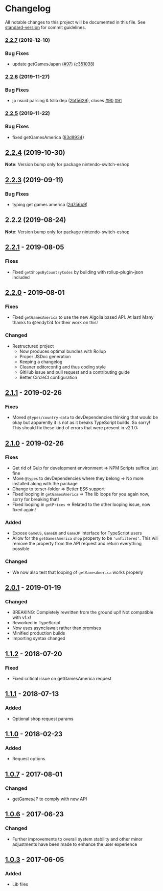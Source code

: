 # Changelog

All notable changes to this project will be documented in this file. See [standard-version](https://github.com/conventional-changelog/standard-version) for commit guidelines.

### [2.2.7](https://github.com/lmmfranco/nintendo-switch-eshop/compare/v2.2.6...v2.2.7) (2019-12-10)


### Bug Fixes

* update getGamesJapan ([#97](https://github.com/lmmfranco/nintendo-switch-eshop/issues/97)) ([c351038](https://github.com/lmmfranco/nintendo-switch-eshop/commit/c3510381e340821842c85bf257a83851f414329e))

### [2.2.6](https://github.com/lmmfranco/nintendo-switch-eshop/compare/v2.2.5...v2.2.6) (2019-11-27)


### Bug Fixes

* jp nsuid parsing & tslib dep ([2bf5629](https://github.com/lmmfranco/nintendo-switch-eshop/commit/2bf56291fdd762b1dced28c11be23f3e7e1763aa)), closes [#90](https://github.com/lmmfranco/nintendo-switch-eshop/issues/90) [#91](https://github.com/lmmfranco/nintendo-switch-eshop/issues/91)

### [2.2.5](https://github.com/lmmfranco/nintendo-switch-eshop/compare/v2.2.4...v2.2.5) (2019-11-22)


### Bug Fixes

* fixed getGamesAmerica ([83d8934](https://github.com/lmmfranco/nintendo-switch-eshop/commit/83d89348cdec76483f7839f798289e6780b64c82))

## [2.2.4](https://github.com/lmmfranco/nintendo-switch-eshop/compare/v2.2.3...v2.2.4) (2019-10-30)

**Note:** Version bump only for package nintendo-switch-eshop





## [2.2.3](https://github.com/lmmfranco/nintendo-switch-eshop/compare/v2.2.2...v2.2.3) (2019-09-11)


### Bug Fixes

* typing get games america ([2d756b9](https://github.com/lmmfranco/nintendo-switch-eshop/commit/2d756b9))





## 2.2.2 (2019-08-24)

**Note:** Version bump only for package nintendo-switch-eshop





## [2.2.1] - 2019-08-05
### Fixes
- Fixed `getShopsByCountryCodes` by building with rollup-plugin-json included

## [2.2.0] - 2019-08-01
### Fixes
- Fixed `getGamesAmerica` to use the new Algolia based API. At last! Many thanks to @endy124 for their work on this!

### Changed
- Restructured project
  - Now produces optimal bundles with Rollup
  - Proper JSDoc generation
  - Keeping a changelog
  - Cleaner editorconfig and thus coding style
  - GitHub issue and pull request and a contributing guide
  - Better CircleCI configuration

## [2.1.1] - 2019-02-26
### Fixes
- Moved `@types/country-data` to devDependencies thinking that would be okay but apparently it is not as it breaks TypeScript builds. So sorry! This should fix these kind of errors that were present in v2.1.0:

## [2.1.0] - 2019-02-26
### Fixes
- Get rid of Gulp for development environment => NPM Scripts suffice just fine
- Move `@types` to devDependencies where they belong => No more installed along with the package
- Change to terser-folder => Better ES6 support
- Fixed looping in `getGamesAmerica` => The lib loops for you again now, sorry for breaking that!
- Fixed looping in `getPrices` => Related to the other looping issue, now fixed again!

### Added
- Expose `GameUS`, `GameEU` and `GameJP` interface for TypeScript users
- Allow for the `getGamesAmerica` `shop` property to be `'unfiltered'`. This will remove the property from the API request and return everything possible

### Changed
- We now also test that looping of `getGamesAmerica` works properly

## [2.0.1] - 2019-01-19
### Changed
- BREAKING: Completely rewritten from the ground up!! Not compatible with v1.x!
- Reworked in TypeScript
- Now uses async/await rather than promises
- Minified production builds
- Importing syntax changed

## [1.1.2] - 2018-07-20
### Fixed
- Fixed critical issue on getGamesAmerica request

## [1.1.1] - 2018-07-13
### Added
- Optional shop request params

## [1.1.0] - 2018-02-23
### Added
- Request options

## [1.0.7] - 2017-08-01
### Changed
- getGamesJP to comply with new API

## [1.0.6] - 2017-06-23
### Changed
- Further improvements to overall system stability and other minor adjustments have been made to enhance the user experience

## [1.0.3] - 2017-06-05
### Added
- Lib files

[2.2.1]: https://github.com/lmmfranco/nintendo-switch-eshop/compare/2.2.0...2.2.1
[2.2.0]: https://github.com/lmmfranco/nintendo-switch-eshop/compare/2.1.1...2.2.0
[2.1.1]: https://github.com/lmmfranco/nintendo-switch-eshop/compare/2.1.0...2.1.1
[2.1.0]: https://github.com/lmmfranco/nintendo-switch-eshop/compare/2.0.1...2.1.0
[2.0.1]: https://github.com/lmmfranco/nintendo-switch-eshop/compare/1.1.2...2.0.1
[1.1.2]: https://github.com/lmmfranco/nintendo-switch-eshop/compare/1.1.1...1.1.2
[1.1.1]: https://github.com/lmmfranco/nintendo-switch-eshop/compare/1.1.0...1.1.1
[1.1.0]: https://github.com/lmmfranco/nintendo-switch-eshop/compare/1.0.7...1.1.0
[1.0.7]: https://github.com/lmmfranco/nintendo-switch-eshop/compare/1.0.6...1.0.7
[1.0.6]: https://github.com/lmmfranco/nintendo-switch-eshop/compare/1.0.3...1.0.6
[1.0.3]: https://github.com/lmmfranco/nintendo-switch-eshop/releases/tag/1.0.3

